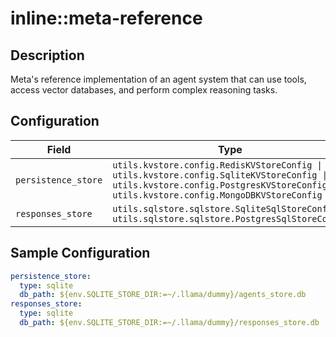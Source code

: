 # inline::meta-reference

## Description

Meta's reference implementation of an agent system that can use tools, access vector databases, and perform complex reasoning tasks.

## Configuration

| Field | Type | Required | Default | Description |
|-------|------|----------|---------|-------------|
| `persistence_store` | `utils.kvstore.config.RedisKVStoreConfig \| utils.kvstore.config.SqliteKVStoreConfig \| utils.kvstore.config.PostgresKVStoreConfig \| utils.kvstore.config.MongoDBKVStoreConfig` | No | sqlite |  |
| `responses_store` | `utils.sqlstore.sqlstore.SqliteSqlStoreConfig \| utils.sqlstore.sqlstore.PostgresSqlStoreConfig` | No | sqlite |  |

## Sample Configuration

```yaml
persistence_store:
  type: sqlite
  db_path: ${env.SQLITE_STORE_DIR:=~/.llama/dummy}/agents_store.db
responses_store:
  type: sqlite
  db_path: ${env.SQLITE_STORE_DIR:=~/.llama/dummy}/responses_store.db

```

